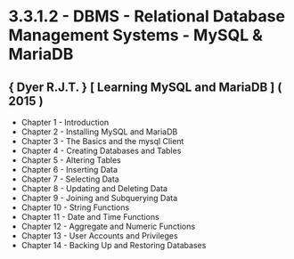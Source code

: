 
# 3.3.1.2 - DBMS - Relational Database Management Systems - MySQL & MariaDB

## { Dyer R.J.T. } [ Learning MySQL and MariaDB ] ( 2015 )

- Chapter 1 - Introduction
- Chapter 2 - Installing MySQL and MariaDB
- Chapter 3 - The Basics and the mysql Client
- Chapter 4 - Creating Databases and Tables
- Chapter 5 - Altering Tables
- Chapter 6 - Inserting Data
- Chapter 7 - Selecting Data
- Chapter 8 - Updating and Deleting Data
- Chapter 9 - Joining and Subquerying Data
- Chapter 10 - String Functions
- Chapter 11 - Date and Time Functions
- Chapter 12 - Aggregate and Numeric Functions
- Chapter 13 - User Accounts and Privileges
- Chapter 14 - Backing Up and Restoring Databases
